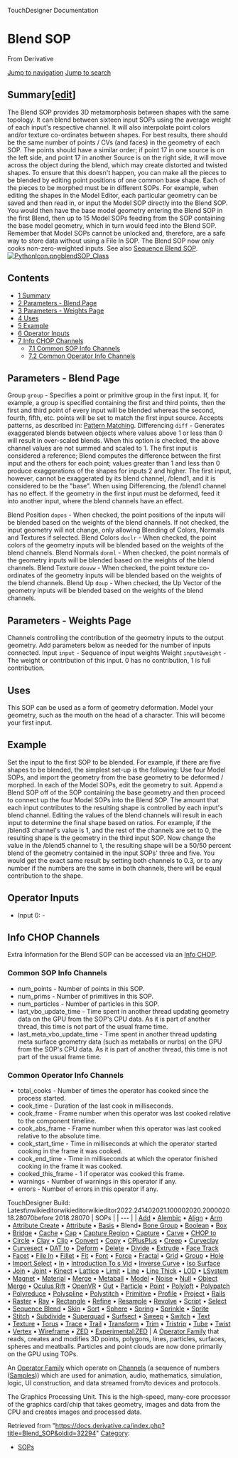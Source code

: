 

TouchDesigner Documentation




# Blend SOP
From Derivative

[Jump to navigation](#mw-head)
[Jump to search](#searchInput)
## Summary[[edit](https://docs.derivative.ca/index.php?title=Template:Summary&action=edit&section=T-1 "Edit section: Summary")]
The Blend SOP provides 3D metamorphosis between shapes with the same topology. It can blend between sixteen input SOPs using the average weight of each input's respective channel. It will also interpolate point colors and/or texture co-ordinates between shapes.
For best results, there should be the same number of points / CVs (and faces) in the geometry of each SOP. The points should have a similar order; if point 17 in one source is on the left side, and point 17 in another Source is on the right side, it will move across the object during the blend, which may create distorted and twisted shapes. To ensure that this doesn't happen, you can make all the pieces to be blended by editing point positions of one common base shape. Each of the pieces to be morphed must be in different SOPs.
For example, when editing the shapes in the Model Editor, each particular geometry can be saved and then read in, or input the Model SOP directly into the Blend SOP. You would then have the base model geometry entering the Blend SOP in the first Blend, then up to 15 Model SOPs feeding from the SOP containing the base model geometry, which in turn would feed into the Blend SOP. Remember that Model SOPs cannot be unlocked and, therefore, are a safe way to store data without using a File In SOP.
The Blend SOP now only cooks non-zero-weighted inputs.
See also [Sequence Blend SOP](Sequence_Blend_SOP.html "Sequence Blend SOP").
[![PythonIcon.png](images/c/c2/PythonIcon.png)](File_PythonIcon.html)[blendSOP\_Class](https://docs.derivative.ca/BlendSOP_Class "BlendSOP Class")
## Contents
* [1 Summary](#Summary)
* [2 Parameters - Blend Page](#Parameters_-_Blend_Page)
* [3 Parameters - Weights Page](#Parameters_-_Weights_Page)
* [4 Uses](#Uses)
* [5 Example](#Example)
* [6 Operator Inputs](#Operator_Inputs)
* [7 Info CHOP Channels](#Info_CHOP_Channels)
  + [7.1 Common SOP Info Channels](#Common_SOP_Info_Channels)
  + [7.2 Common Operator Info Channels](#Common_Operator_Info_Channels)
  

## Parameters - Blend Page
Group `group` - Specifies a point or primitive group in the first input. If, for example, a group is specified containing the first and third points, then the first and third point of every input will be blended whereas the second, fourth, fifth, etc. points will be set to match the first input source. Accepts patterns, as described in: [Pattern Matching](Pattern_Matching.html "Pattern Matching").
Differencing `diff` - Generates exaggerated blends between objects where values above 1 or less than 0 will result in over-scaled blends.
When this option is checked, the above channel values are not summed and scaled to 1. The first input is considered a reference; Blend computes the difference between the first input and the others for each point; values greater than 1 and less than 0 produce exaggerations of the shapes for inputs 2 and higher. The first input, however, cannot be exaggerated by its blend channel, /blend1, and it is considered to be the "base". When using Differencing, the /blend1 channel has no effect. If the geometry in the first input must be deformed, feed it into another input, where the blend channels have an effect.

Blend Position `dopos` - When checked, the point positions of the inputs will be blended based on the weights of the blend channels. If not checked, the input geometry will not change, only allowing Blending of Colors, Normals and Textures if selected.
Blend Colors `doclr` - When checked, the point colors of the geometry inputs will be blended based on the weights of the blend channels.
Blend Normals `donml` - When checked, the point normals of the geometry inputs will be blended based on the weights of the blend channels.
Blend Texture `douvw` - When checked, the point texture co-ordinates of the geometry inputs will be blended based on the weights of the blend channels.
Blend Up `doup` - When checked, the Up Vector of the geometry inputs will be blended based on the weights of the blend channels.
  

## Parameters - Weights Page
Channels controlling the contribution of the geometry inputs to the output geometry. Add parameters below as needed for the number of inputs connected.
Input `input` - Sequence of input weights
Weight `input0weight` - The weight or contribution of this input. 0 has no contribution, 1 is full contribution.
  

## Uses
This SOP can be used as a form of geometry deformation. Model your geometry, such as the mouth on the head of a character. This will become your first input.
  

## Example
Set the input to the first SOP to be blended. For example, if there are five shapes to be blended, the simplest set-up is the following:
Use four Model SOPs, and import the geometry from the base geometry to be deformed / morphed. In each of the Model SOPs, edit the geometry to suit.
Append a Blend SOP off of the SOP containing the base geometry and then proceed to connect up the four Model SOPs into the Blend SOP.
The amount that each input contributes to the resulting shape is controlled by each input's blend channel. Editing the values of the blend channels will result in each input to determine the final shape based on ratios.
For example, if the /blend3 channel's value is 1, and the rest of the channels are set to 0, the resulting shape is the geometry in the third input SOP. Now change the value in the /blend5 channel to 1, the resulting shape will be a 50/50 percent blend of the geometry contained in the input SOPs' three and five. You would get the exact same result by setting both channels to 0.3, or to any number if the numbers are the same in both channels, there will be equal contribution to the shape.
  

## Operator Inputs
* Input 0:  -
  

## Info CHOP Channels
Extra Information for the Blend SOP can be accessed via an [Info CHOP](Info_CHOP.html "Info CHOP").

### Common SOP Info Channels
* num\_points - Number of points in this SOP.
* num\_prims - Number of primitives in this SOP.
* num\_particles - Number of particles in this SOP.
* last\_vbo\_update\_time - Time spent in another thread updating geometry data on the GPU from the SOP's CPU data. As it is part of another thread, this time is not part of the usual frame time.
* last\_meta\_vbo\_update\_time - Time spent in another thread updating meta surface geometry data (such as metaballs or nurbs) on the GPU from the SOP's CPU data. As it is part of another thread, this time is not part of the usual frame time.
### Common Operator Info Channels
* total\_cooks - Number of times the operator has cooked since the process started.
* cook\_time - Duration of the last cook in milliseconds.
* cook\_frame - Frame number when this operator was last cooked relative to the component timeline.
* cook\_abs\_frame - Frame number when this operator was last cooked relative to the absolute time.
* cook\_start\_time - Time in milliseconds at which the operator started cooking in the frame it was cooked.
* cook\_end\_time - Time in milliseconds at which the operator finished cooking in the frame it was cooked.
* cooked\_this\_frame - 1 if operator was cooked this frame.
* warnings - Number of warnings in this operator if any.
* errors - Number of errors in this operator if any.
  
TouchDesigner Build: Latest\nwikieditorwikieditorwikieditor2022.241402021.100002020.200002018.28070before 2018.28070
| SOPs |
| --- |
| [Add](Add_SOP.html "Add SOP") • [Alembic](Alembic_SOP.html "Alembic SOP") • [Align](Align_SOP.html "Align SOP") • [Arm](Arm_SOP.html "Arm SOP") • [Attribute Create](Attribute_Create_SOP.html "Attribute Create SOP") • [Attribute](Attribute_SOP.html "Attribute SOP") • [Basis](Basis_SOP.html "Basis SOP") • Blend• [Bone Group](Bone_Group_SOP.html "Bone Group SOP") • [Boolean](Boolean_SOP.html "Boolean SOP") • [Box](Box_SOP.html "Box SOP") • [Bridge](Bridge_SOP.html "Bridge SOP") • [Cache](Cache_SOP.html "Cache SOP") • [Cap](Cap_SOP.html "Cap SOP") • [Capture Region](Capture_Region_SOP.html "Capture Region SOP") • [Capture](Capture_SOP.html "Capture SOP") • [Carve](Carve_SOP.html "Carve SOP") • [CHOP to](CHOP_to_SOP.html "CHOP to SOP") • [Circle](Circle_SOP.html "Circle SOP") • [Clay](Clay_SOP.html "Clay SOP") • [Clip](Clip_SOP.html "Clip SOP") • [Convert](Convert_SOP.html "Convert SOP") • [Copy](Copy_SOP.html "Copy SOP") • [CPlusPlus](CPlusPlus_SOP.html "CPlusPlus SOP") • [Creep](Creep_SOP.html "Creep SOP") • [Curveclay](Curveclay_SOP.html "Curveclay SOP") • [Curvesect](Curvesect_SOP.html "Curvesect SOP") • [DAT to](DAT_to_SOP.html "DAT to SOP") • [Deform](Deform_SOP.html "Deform SOP") • [Delete](Delete_SOP.html "Delete SOP") • [Divide](Divide_SOP.html "Divide SOP") • [Extrude](Extrude_SOP.html "Extrude SOP") • [Face Track](Face_Track_SOP.html "Face Track SOP") • [Facet](Facet_SOP.html "Facet SOP") • [File In](File_In_SOP.html "File In SOP") • [Fillet](Fillet_SOP.html "Fillet SOP") • [Fit](Fit_SOP.html "Fit SOP") • [Font](Font_SOP.html "Font SOP") • [Force](Force_SOP.html "Force SOP") • [Fractal](Fractal_SOP.html "Fractal SOP") • [Grid](Grid_SOP.html "Grid SOP") • [Group](Group_SOP.html "Group SOP") • [Hole](Hole_SOP.html "Hole SOP") • [Import Select](Import_Select_SOP.html "Import Select SOP") • [In](In_SOP.html "In SOP") • [Introduction To s Vid](Introduction_To_SOPs_Vid.html "Introduction To SOPs Vid") • [Inverse Curve](Inverse_Curve_SOP.html "Inverse Curve SOP") • [Iso Surface](Iso_Surface_SOP.html "Iso Surface SOP") • [Join](Join_SOP.html "Join SOP") • [Joint](Joint_SOP.html "Joint SOP") • [Kinect](Kinect_SOP.html "Kinect SOP") • [Lattice](Lattice_SOP.html "Lattice SOP") • [Limit](Limit_SOP.html "Limit SOP") • [Line](Line_SOP.html "Line SOP") • [Line Thick](Line_Thick_SOP.html "Line Thick SOP") • [LOD](LOD_SOP.html "LOD SOP") • [LSystem](LSystem_SOP.html "LSystem SOP") • [Magnet](Magnet_SOP.html "Magnet SOP") • [Material](Material_SOP.html "Material SOP") • [Merge](Merge_SOP.html "Merge SOP") • [Metaball](Metaball_SOP.html "Metaball SOP") • [Model](Model_SOP.html "Model SOP") • [Noise](Noise_SOP.html "Noise SOP") • [Null](Null_SOP.html "Null SOP") • [Object Merge](Object_Merge_SOP.html "Object Merge SOP") • [Oculus Rift](Oculus_Rift_SOP.html "Oculus Rift SOP") • [OpenVR](OpenVR_SOP.html "OpenVR SOP") • [Out](Out_SOP.html "Out SOP") • [Particle](Particle_SOP.html "Particle SOP") • [Point](Point_SOP.html "Point SOP") • [Polyloft](Polyloft_SOP.html "Polyloft SOP") • [Polypatch](Polypatch_SOP.html "Polypatch SOP") • [Polyreduce](Polyreduce_SOP.html "Polyreduce SOP") • [Polyspline](Polyspline_SOP.html "Polyspline SOP") • [Polystitch](Polystitch_SOP.html "Polystitch SOP") • [Primitive](Primitive_SOP.html "Primitive SOP") • [Profile](Profile_SOP.html "Profile SOP") • [Project](Project_SOP.html "Project SOP") • [Rails](Rails_SOP.html "Rails SOP") • [Raster](Raster_SOP.html "Raster SOP") • [Ray](Ray_SOP.html "Ray SOP") • [Rectangle](Rectangle_SOP.html "Rectangle SOP") • [Refine](Refine_SOP.html "Refine SOP") • [Resample](Resample_SOP.html "Resample SOP") • [Revolve](Revolve_SOP.html "Revolve SOP") • [Script](Script_SOP.html "Script SOP") • [Select](Select_SOP.html "Select SOP") • [Sequence Blend](Sequence_Blend_SOP.html "Sequence Blend SOP") • [Skin](Skin_SOP.html "Skin SOP") • [Sort](Sort_SOP.html "Sort SOP") • [Sphere](Sphere_SOP.html "Sphere SOP") • [Spring](Spring_SOP.html "Spring SOP") • [Sprinkle](Sprinkle_SOP.html "Sprinkle SOP") • [Sprite](Sprite_SOP.html "Sprite SOP") • [Stitch](Stitch_SOP.html "Stitch SOP") • [Subdivide](Subdivide_SOP.html "Subdivide SOP") • [Superquad](Superquad_SOP.html "Superquad SOP") • [Surfsect](Surfsect_SOP.html "Surfsect SOP") • [Sweep](Sweep_SOP.html "Sweep SOP") • [Switch](Switch_SOP.html "Switch SOP") • [Text](Text_SOP.html "Text SOP") • [Texture](Texture_SOP.html "Texture SOP") • [Torus](Torus_SOP.html "Torus SOP") • [Trace](Trace_SOP.html "Trace SOP") • [Trail](Trail_SOP.html "Trail SOP") • [Transform](Transform_SOP.html "Transform SOP") • [Trim](Trim_SOP.html "Trim SOP") • [Tristrip](Tristrip_SOP.html "Tristrip SOP") • [Tube](Tube_SOP.html "Tube SOP") • [Twist](Twist_SOP.html "Twist SOP") • [Vertex](Vertex_SOP.html "Vertex SOP") • [Wireframe](Wireframe_SOP.html "Wireframe SOP") • [ZED](ZED_SOP.html "ZED SOP") • [Experimental:ZED](Experimental_ZED_SOP.html "Experimental:ZED SOP") |
A [Operator Family](Operator_Family.html "Operator Family") that reads, creates and modifies 3D points, polygons, lines, particles, surfaces, spheres and meatballs. Particles and point clouds are now done primarily on the GPU using TOPs.

An [Operator Family](Operator_Family.html "Operator Family") which operate on [Channels](Channel.html "Channel") (a sequence of numbers ([Samples](Sample.html "Sample"))) which are used for animation, audio, mathematics, simulation, logic, UI construction, and data streamed from/to devices and protocols.

The Graphics Processing Unit. This is the high-speed, many-core processor of the graphics card/chip that takes geometry, images and data from the CPU and creates images and processed data.

Retrieved from "<https://docs.derivative.ca/index.php?title=Blend_SOP&oldid=32294>"
[Category](Special_Categories.html "Special:Categories"):
* [SOPs](https://docs.derivative.ca/index.php?title=Category:SOPs&action=edit&redlink=1 "Category:SOPs (page does not exist)")